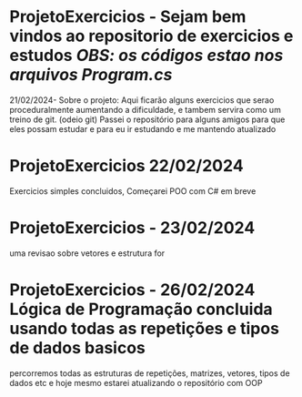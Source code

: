 # ProjetoExercicios - Sejam bem vindos ao repositorio de exercicios e estudos *OBS: os códigos estao nos arquivos Program.cs*

21/02/2024- Sobre o projeto: Aqui ficarão alguns exercicios que serao proceduralmente aumentando a dificuldade, e tambem servira como um treino de git. (odeio git) 
Passei o repositório para alguns amigos para que eles possam estudar e para eu ir estudando e me mantendo  atualizado


# ProjetoExercicios 22/02/2024 
Exercicios simples concluidos, Começarei POO com C# em breve


# ProjetoExercicios - 23/02/2024
uma revisao sobre vetores e estrutura for


# ProjetoExercicios - 26/02/2024 Lógica de Programação concluida usando todas as repetições e tipos de dados basicos
percorremos todas as estruturas de repetições, matrizes, vetores, tipos de dados etc e hoje mesmo estarei atualizando o repositório com OOP
